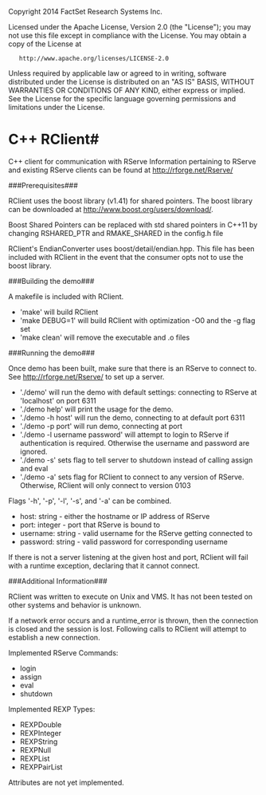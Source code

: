    Copyright 2014 FactSet Research Systems Inc.

   Licensed under the Apache License, Version 2.0 (the "License");
   you may not use this file except in compliance with the License.
   You may obtain a copy of the License at

       http://www.apache.org/licenses/LICENSE-2.0

   Unless required by applicable law or agreed to in writing, software
   distributed under the License is distributed on an "AS IS" BASIS,
   WITHOUT WARRANTIES OR CONDITIONS OF ANY KIND, either express or implied.
   See the License for the specific language governing permissions and
   limitations under the License.


# C++ RClient#

C++ client for communication with RServe
Information pertaining to RServe and existing RServe clients can be found at http://rforge.net/Rserve/

###Prerequisites###

RClient uses the boost library (v1.41) for shared pointers.
The boost library can be downloaded at http://www.boost.org/users/download/.

Boost Shared Pointers can be replaced with std shared pointers in C++11 by changing RSHARED_PTR and RMAKE_SHARED in the config.h file

RClient's EndianConverter uses boost/detail/endian.hpp. This file has been included with RClient in the event that the consumer opts not to use the boost library.

###Building the demo###

A makefile is included with RClient.
- 'make' will build RClient
- 'make DEBUG=1' will build RClient with optimization -O0 and the -g flag set
- 'make clean' will remove the executable and .o files

###Running the demo###

Once demo has been built, make sure that there is an RServe to connect to. See http://rforge.net/Rserve/ to set up a server.
- './demo' will run the demo with default settings: connecting to RServe at 'localhost' on port 6311
- './demo help' will print the usage for the demo.
- './demo -h host' will run the demo, connecting to <host> at default port 6311
- './demo -p port' will run demo, connecting at port <port>
- './demo -l username password' will attempt to login to RServe if authentication is required. Otherwise the username and password are ignored.
- './demo -s' sets flag to tell server to shutdown instead of calling assign and eval
- './demo -a' sets flag for RClient to connect to any version of RServe. Otherwise, RClient will only connect to version 0103

Flags '-h', '-p', '-l', '-s', and '-a' can be combined.

- host: string - either the hostname or IP address of RServe
- port: integer - port that RServe is bound to
- username: string - valid username for the RServe getting connected to
- password: string - valid password for corresponding username

If there is not a server listening at the given host and port, RClient will fail with a runtime exception, declaring that it cannot connect.

###Additional Information###

RClient was written to execute on Unix and VMS. It has not been tested on other systems and behavior is unknown.

If a network error occurs and a runtime_error is thrown, then the connection is closed and the session is lost. Following calls to RClient will attempt to establish a new connection.

Implemented RServe Commands:
- login
- assign
- eval
- shutdown

Implemented REXP Types:
- REXPDouble
- REXPInteger
- REXPString
- REXPNull
- REXPList
- REXPPairList

Attributes are not yet implemented.